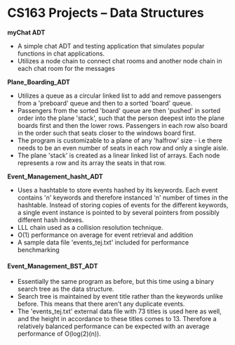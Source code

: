# CS163 Projects – Data Structures

**myChat ADT**

- A simple chat ADT and testing application that simulates popular functions in chat applications.
- Utilizes a node chain to connect chat rooms and another node chain in each chat room for the messages

**Plane\_Boarding\_ADT**

- Utilizes a queue as a circular linked list to add and remove passengers from a &#39;preboard&#39; queue and then to a sorted &#39;board&#39; queue.
- Passengers from the sorted &#39;board&#39; queue are then &#39;pushed&#39; in sorted order into the plane &#39;stack&#39;, such that the person deepest into the plane boards first and then the lower rows. Passengers in each row also board in the order such that seats closer to the windows board first.
- The program is customizable to a plane of any &#39;halfrow&#39; size - i.e there needs to be an even number of seats in each row and only a single aisle.
- The plane &#39;stack&#39; is created as a linear linked list of arrays. Each node represents a row and its array the seats in that row.

**Event\_Management\_hasht\_ADT**

- Uses a hashtable to store events hashed by its keywords. Each event contains &#39;n&#39; keywords and therefore instanced &#39;n&#39; number of times in the hashtable. Instead of storing copies of events for the different keywords, a single event instance is pointed to by several pointers from possibly different hash indexes.
- LLL chain used as a collision resolution technique.
- O(1) performance on average for event retrieval and addition
- A sample data file &#39;events\_tej.txt&#39; included for performance benchmarking

#### **Event\_Management\_BST\_ADT**

- Essentially the same program as before, but this time using a binary search tree as the data structure.
- Search tree is maintained by event title rather than the keywords unlike before. This means that there aren&#39;t any duplicate events.
- The &#39;events\_tej.txt&#39; external data file with 73 titles is used here as well, and the height in accordance to these titles comes to 13. Therefore a relatively balanced performance can be expected with an average performance of O(log(2)(n)).
